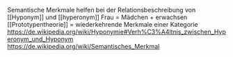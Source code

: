 Semantische Merkmale helfen bei der Relationsbeschreibung von [[Hyponym]] und [[hyperonym]] 
Frau = Mädchen + erwachsen
[[Prototypentheorie]] = wiederkehrende Merkmale einer Kategorie
https://de.wikipedia.org/wiki/Hyponymie#Verh%C3%A4ltnis_zwischen_Hyperonym_und_Hyponym
https://de.wikipedia.org/wiki/Semantisches_Merkmal